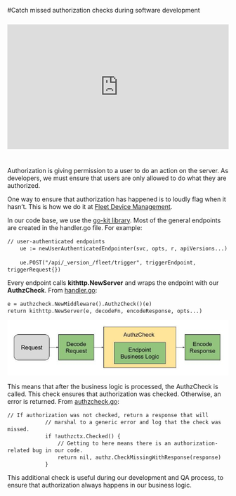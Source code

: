 #Catch missed authorization checks during software development

<div class="video-container" style="position: relative; width: 100%; padding-bottom: 56.25%; margin-top: 24px; margin-bottom: 40px;">
	<iframe class="video" style="position: absolute; top: 0; left: 0; width: 100%; height: 100%; border: 0;" src="https://www.youtube.com/embed/jbkPLQpzPtc?si=k1BUb98QWRT1V8fZ" allowfullscreen></iframe>
</div>

Authorization is giving permission to a user to do an action on the server. As developers, we must ensure that users are only allowed to do what they are authorized.

One way to ensure that authorization has happened is to loudly flag when it hasn’t. This is how we do it at [Fleet Device Management](https://www.linkedin.com/company/fleetdm/?lipi=urn%3Ali%3Apage%3Ad_flagship3_pulse_read%3BCaXkx0wxSNeQ8WfF5SZ17g%3D%3D).

In our code base, we use the [go-kit library](https://github.com/go-kit/kit). Most of the general endpoints are created in the handler.go file. For example:
```
// user-authenticated endpoints
	ue := newUserAuthenticatedEndpointer(svc, opts, r, apiVersions...)

	ue.POST("/api/_version_/fleet/trigger", triggerEndpoint, triggerRequest{})
```

Every endpoint calls **kithttp.NewServer** and wraps the endpoint with our **AuthzCheck**. From [handler.go](https://github.com/fleetdm/fleet/blob/36421bd5055d37a4c39a04e0f9bd96ad47951131/server/service/handler.go#L729):
```
e = authzcheck.NewMiddleware().AuthzCheck()(e)
return kithttp.NewServer(e, decodeFn, encodeResponse, opts...)
```
![Example check](../website/assets/images/articles/catch-missed-authorization-checks-during-software-development-720x179@2x.jpg
"Example check")

This means that after the business logic is processed, the AuthzCheck is called. This check ensures that authorization was checked. Otherwise, an error is returned. From [authzcheck.go](https://github.com/fleetdm/fleet/blob/36421bd5055d37a4c39a04e0f9bd96ad47951131/server/service/middleware/authzcheck/authzcheck.go#L51):
```
// If authorization was not checked, return a response that will
			// marshal to a generic error and log that the check was missed.
			if !authzctx.Checked() {
				// Getting to here means there is an authorization-related bug in our code.
				return nil, authz.CheckMissingWithResponse(response)
			}
```

This additional check is useful during our development and QA process, to ensure that authorization always happens in our business logic.


<meta name="articleTitle" value="Building an effective dashboard with Fleet's REST API, Flask, and Plotly: A step-by-step guide">
<meta name="authorFullName" value="Victor Lyuboslavsky">
<meta name="authorGitHubUsername" value="getvictor">
<meta name="category" value="guides">
<meta name="publishedOn" value="2023-04-12">
<meta name="articleImageUrl" value="../website/assets/images/articles/building-an-effective-dashboard-with-fleet-rest-api-flask-and-plotly@2x.jpg">
<meta name="description" value="How to perform authorization checks in a golang codebase for cybersecurity">
